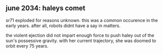 ## june 2034: haleys comet

sr71 exploded for reasons unknown. this was a common occurence in the early years. after all, robots didnt have a say in matters.

the violent ejection did not impart enough force to push haley out of the sun's possessive gravity. with her current trajectory, she was doomed to orbit every 75 years. 